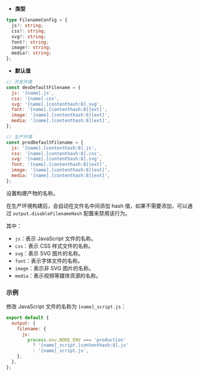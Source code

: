 - **类型**

```ts
type FilenameConfig = {
  js?: string;
  css?: string;
  svg?: string;
  font?: string;
  image?: string;
  media?: string;
};
```

- **默认值**

```js
// 开发环境
const devDefaultFilename = {
  js: '[name].js',
  css: '[name].css',
  svg: '[name].[contenthash:8].svg',
  font: '[name].[contenthash:8][ext]',
  image: '[name].[contenthash:8][ext]',
  media: '[name].[contenthash:8][ext]',
};

// 生产环境
const prodDefaultFilename = {
  js: '[name].[contenthash:8].js',
  css: '[name].[contenthash:8].css',
  svg: '[name].[contenthash:8].svg',
  font: '[name].[contenthash:8][ext]',
  image: '[name].[contenthash:8][ext]',
  media: '[name].[contenthash:8][ext]',
};
```

设置构建产物的名称。

在生产环境构建后，会自动在文件名中间添加 hash 值，如果不需要添加，可以通过 `output.disableFilenameHash` 配置来禁用该行为。

其中：

- `js`：表示 JavaScript 文件的名称。
- `css`：表示 CSS 样式文件的名称。
- `svg`：表示 SVG 图片的名称。
- `font`：表示字体文件的名称。
- `image`：表示非 SVG 图片的名称。
- `media`：表示视频等媒体资源的名称。

### 示例

修改 JavaScript 文件的名称为 `[name]_script.js`：

```js
export default {
  output: {
    filename: {
      js:
        process.env.NODE_ENV === 'production'
          ? '[name]_script.[contenthash:8].js'
          : '[name]_script.js',
    },
  },
};
```
